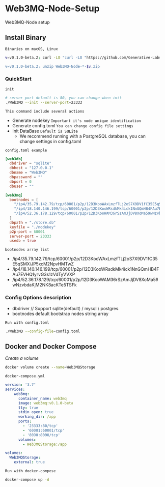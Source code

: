 # Web3MQ-Node-Setup
Web3MQ-Node setup


## Install Binary

`Binaries on macOS, Linux`

```bash
v=v0.1.0-beta.2; curl -LO "curl -LO "https://github.com/Generative-Labs/Web3MQ-Node-Setup/releases/download/$v/Web3MQ-Node-$(uname -s | awk '{ print tolower($0) }')-x64-$v.zip"

v=v0.1.0-beta.2; unzip Web3MQ-Node-*-$v.zip
```

### QuickStart

`init`

```bash
# server port default is 80, you can change when init
./Web3MQ --init --server-port=23333
```

`This command include several actions`

- Generate nodekey `Important it's node unique identification`
- Generate config.toml `You can change config file settings`
- Init DataBase `Default is SQLite`
    - We recommend running with a PostgreSQL database, you can change settings in config.toml

`config.toml example`

```toml
[web3db]
  dbdriver = "sqlite"
  dbhost = "127.0.0.1"
  dbname = "Web3MQ"
  dbpassword = ""
  dbport = 0
  dbuser = ""

[web3mq]
  bootnodes = [
    "/ip4/35.79.142.79/tcp/60001/p2p/12D3KooWAxLmzfTLj2oS7X9DV1fC35E5qSMXiJP5xcM2NpvHMTwZ",
    "/ip4/18.140.146.199/tcp/60001/p2p/12D3KooWRsdkMk4ick1NnGQmHB4FAu7EVHQ1yrvG3s1zVdTyVVXP",
    "/ip4/52.36.178.129/tcp/60001/p2p/12D3KooWAM36rSzAmJjDV8XoMa59wNzvbdaKjM2NK8acKTe5TSFk"
  ]
  dbpath = "./store.db"
  keyfile = "./nodekey"
  p2p-port = 60001
  server-port = 23333
  usedb = true
```

`bootnodes array list`

- /ip4/35.79.142.79/tcp/60001/p2p/12D3KooWAxLmzfTLj2oS7X9DV1fC35E5qSMXiJP5xcM2NpvHMTwZ
- /ip4/18.140.146.199/tcp/60001/p2p/12D3KooWRsdkMk4ick1NnGQmHB4FAu7EVHQ1yrvG3s1zVdTyVVXP
- /ip4/52.36.178.129/tcp/60001/p2p/12D3KooWAM36rSzAmJjDV8XoMa59wNzvbdaKjM2NK8acKTe5TSFk


### Config Options description

- dbdriver // Support   sqlite(default) / mysql / postgres
- bootnodes default bootstrap nodes string array


`Run with config.toml`

```bash
./Web3MQ --config-file=config.toml
```


## Docker and Docker Compose

*Create a volume*

```bash
docker volume create --name=Web3MQStorage
```

`docker-compose.yml`

```yaml
version: '3.7'
services:
    web3mq:
      container_name: web3mq
      image: web3mq:v0.1.0-beta
      tty: true
      stdin_open: true
      working_dir: /app
      ports:
        - '23333:80/tcp'
        - '60001:60001/tcp'
        - '8090:8090/tcp'
      volumes:
        - Web3MQStorage:/app

volumes:
  Web3MQStorage:
    external: true
```

`Run with docker-compose`

```bash
docker-compose up -d
```
